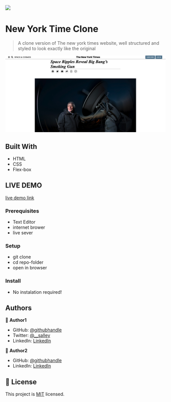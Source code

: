 ![](https://img.shields.io/badge/Microverse-blueviolet)

# New York Time Clone

>A clone version of The new york times website, well structured and styled to look exactly like the original

![screenshot](./ny-time-screenshot.png)

## Built With

- HTML
- CSS
- Flex-box

## LIVE DEMO

[live demo link](https://bishoy-samwel.github.io/The-New-York-Times-Clone/)

### Prerequisites

- Text Editor
- internet brower
- live sever

### Setup

- git clone <link-of-the-repo>
- cd repo-folder
- open in browser
 
### Install

- No instalation required!

## Authors

👤 **Author1**

- GitHub: [@githubhandle](https://github.com/juxsalley)
- Twitter: [@__salley](https://twitter.com/__salley)
- LinkedIn: [LinkedIn](https://www.linkedin.com/in/dev-salley/)

👤 **Author2**

- GitHub: [@githubhandle](https://github.com/Bishoy-Samwel)
- LinkedIn: [LinkedIn](https://www.linkedin.com/in/bishoy-samwuel-ss/)

## 📝 License

This project is [MIT](./LICENSE) licensed.
